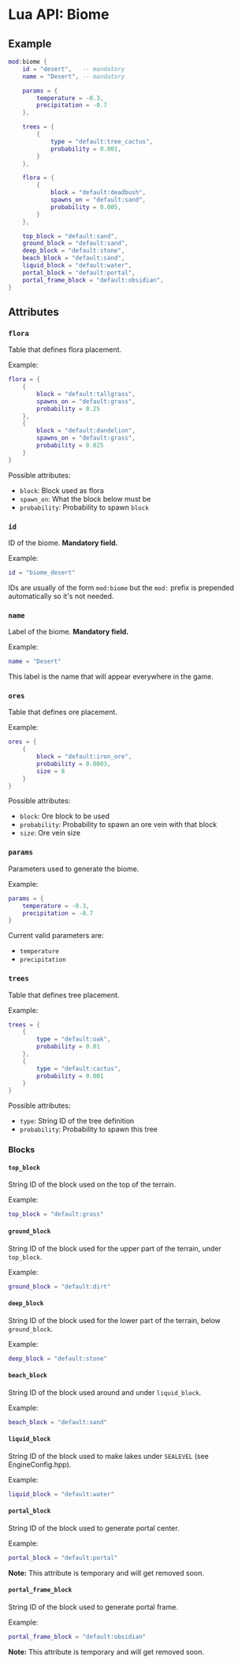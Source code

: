 # Lua API: Biome

## Example

```lua
mod:biome {
	id = "desert",   -- mandatory
	name = "Desert", -- mandatory

	params = {
		temperature = -0.3,
		precipitation = -0.7
	},

	trees = {
		{
			type = "default:tree_cactus",
			probability = 0.001,
		}
	},

	flora = {
		{
			block = "default:deadbush",
			spawns_on = "default:sand",
			probability = 0.005,
		}
	},

	top_block = "default:sand",
	ground_block = "default:sand",
	deep_block = "default:stone",
	beach_block = "default:sand",
	liquid_block = "default:water",
	portal_block = "default:portal",
	portal_frame_block = "default:obsidian",
}
```

## Attributes

### `flora`

Table that defines flora placement.

Example:
```lua
flora = {
	{
		block = "default:tallgrass",
		spawns_on = "default:grass",
		probability = 0.25
	},
	{
		block = "default:dandelion",
		spawns_on = "default:grass",
		probability = 0.025
	}
}
```

Possible attributes:

- `block`: Block used as flora
- `spawn_on`: What the block below must be
- `probability`: Probability to spawn `block`

### `id`

ID of the biome. **Mandatory field.**

Example:
```lua
id = "biome_desert"
```

IDs are usually of the form `mod:biome` but the `mod:` prefix is prepended automatically so it's not needed.

### `name`

Label of the biome. **Mandatory field.**

Example:
```lua
name = "Desert"
```

This label is the name that will appear everywhere in the game.

### `ores`

Table that defines ore placement.

Example:
```lua
ores = {
	{
		block = "default:iron_ore",
		probability = 0.0003,
		size = 8
	}
}
```

Possible attributes:

- `block`: Ore block to be used
- `probability`: Probability to spawn an ore vein with that block
- `size`: Ore vein size

### `params`

Parameters used to generate the biome.

Example:
```lua
params = {
	temperature = -0.3,
	precipitation = -0.7
}
```

Current valid parameters are:

- `temperature`
- `precipitation`

### `trees`

Table that defines tree placement.

Example:
```lua
trees = {
	{
		type = "default:oak",
		probability = 0.01
	},
	{
		type = "default:cactus",
		probability = 0.001
	}
}
```

Possible attributes:

- `type`: String ID of the tree definition
- `probability`: Probability to spawn this tree

### Blocks

#### `top_block`

String ID of the block used on the top of the terrain.

Example:
```lua
top_block = "default:grass"
```

#### `ground_block`

String ID of the block used for the upper part of the terrain, under `top_block`.

Example:
```lua
ground_block = "default:dirt"
```

#### `deep_block`

String ID of the block used for the lower part of the terrain, below `ground_block`.

Example:
```lua
deep_block = "default:stone"
```

#### `beach_block`

String ID of the block used around and under `liquid_block`.

Example:
```lua
beach_block = "default:sand"
```

#### `liquid_block`

String ID of the block used to make lakes under `SEALEVEL` (see EngineConfig.hpp).

Example:
```lua
liquid_block = "default:water"
```

#### `portal_block`

String ID of the block used to generate portal center.

Example:
```lua
portal_block = "default:portal"
```

**Note:** This attribute is temporary and will get removed soon.

#### `portal_frame_block`

String ID of the block used to generate portal frame.

Example:
```lua
portal_frame_block = "default:obsidian"
```

**Note:** This attribute is temporary and will get removed soon.

